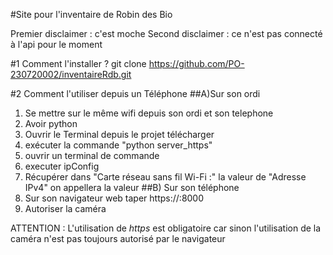 #Site pour l'inventaire de Robin des Bio

Premier disclaimer : c'est moche 
Second disclaimer : ce n'est pas connecté à l'api pour le moment

#1 Comment l'installer  ?
git clone https://github.com/PO-230720002/inventaireRdb.git

#2 Comment l'utiliser depuis un Téléphone
##A)Sur son ordi
1) Se mettre sur le même wifi depuis son ordi et son telephone
2) Avoir python
3) Ouvrir le Terminal depuis le projet télécharger
4) exécuter la commande "python server_https"
5) ouvrir un terminal de commande
6) executer ipConfig
7) Récupérer dans "Carte réseau sans fil Wi-Fi :" la valeur de "Adresse IPv4"
   on appellera la valeur <ipOrdi>
##B) Sur son téléphone
9) Sur son navigateur web taper https://<ipOrdi>:8000
10) Autoriser la caméra

ATTENTION : 
L'utilisation de *https* est obligatoire car sinon l'utilisation 
de la caméra n'est pas toujours autorisé par le navigateur
